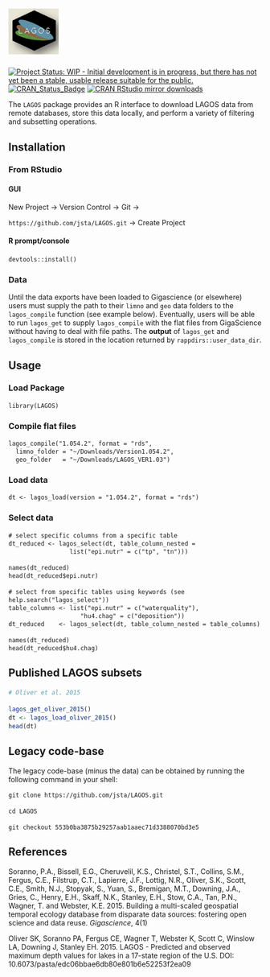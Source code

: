 <h1 align="left">
<img width="100" src="./inst/lagos.png" alt="">
</h1>

[![Project Status: WIP - Initial development is in progress, but there has not yet been a stable, usable release suitable for the public.](http://www.repostatus.org/badges/latest/wip.svg)](http://www.repostatus.org/#wip)
[![CRAN\_Status\_Badge](http://www.r-pkg.org/badges/version/LAGOS)](https://cran.r-project.org/package=LAGOS) 
[![CRAN RStudio mirror downloads](http://cranlogs.r-pkg.org/badges/LAGOS)](https://cran.r-project.org/package=LAGOS)

The `LAGOS` package provides an R interface to download LAGOS data from remote databases, store this data locally, and perform a variety of filtering and subsetting operations.

## Installation

### From RStudio

#### GUI

New Project -> Version Control -> Git ->

`https://github.com/jsta/LAGOS.git` -> Create Project

#### R prompt/console

`devtools::install()`
 
### Data

Until the data exports have been loaded to Gigascience (or elsewhere) users must supply the path to their `limno` and `geo` data folders to the `lagos_compile` function (see example below). Eventually, users will be able to run `lagos_get` to supply `lagos_compile` with the flat files from GigaScience without having to deal with file paths. The __output__ of `lagos_get` and `lagos_compile` is stored in the location returned by `rappdirs::user_data_dir`.

## Usage

### Load Package

``` 
library(LAGOS)
```

### Compile flat files

``` 
lagos_compile("1.054.2", format = "rds",
  limno_folder = "~/Downloads/Version1.054.2",
  geo_folder   = "~/Downloads/LAGOS_VER1.03")
```

### Load data

```
dt <- lagos_load(version = "1.054.2", format = "rds")
```

### Select data

```
# select specific columns from a specific table
dt_reduced <- lagos_select(dt, table_column_nested =
                 list("epi.nutr" = c("tp", "tn")))

names(dt_reduced)
head(dt_reduced$epi.nutr)

# select from specific tables using keywords (see help.search("lagos_select"))
table_columns <- list("epi.nutr" = c("waterquality"),
                    "hu4.chag" = c("deposition"))
dt_reduced    <- lagos_select(dt, table_column_nested = table_columns)

names(dt_reduced)
head(dt_reduced$hu4.chag)
```

## Published LAGOS subsets

```r
# Oliver et al. 2015

lagos_get_oliver_2015()
dt <- lagos_load_oliver_2015()
head(dt)
```

## Legacy code-base

The legacy code-base (minus the data) can be obtained by running the following command in your shell:

```
git clone https://github.com/jsta/LAGOS.git 

cd LAGOS

git checkout 553b0ba3875b29257aab1aaec71d3388070bd3e5
```

## References

Soranno, P.A., Bissell, E.G., Cheruvelil, K.S., Christel, S.T., Collins,
  S.M., Fergus, C.E., Filstrup, C.T., Lapierre, J.F., Lottig, N.R., Oliver,
  S.K., Scott, C.E., Smith, N.J., Stopyak, S., Yuan, S., Bremigan, M.T.,
  Downing, J.A., Gries, C., Henry, E.H., Skaff, N.K., Stanley, E.H.,
  Stow, C.A., Tan, P.N., Wagner, T. and Webster, K.E. 2015. Building a
  multi-scaled geospatial temporal ecology database from disparate data
  sources: fostering open science and data reuse. _Gigascience_, 4(1)

Oliver SK, Soranno PA, Fergus CE, Wagner T, Webster K, Scott C, Winslow LA,      Downing J, Stanley EH. 2015. LAGOS - Predicted and observed maximum depth      values for lakes in a 17-state region of the U.S. DOI:                         10.6073/pasta/edc06bbae6db80e801b6e52253f2ea09
